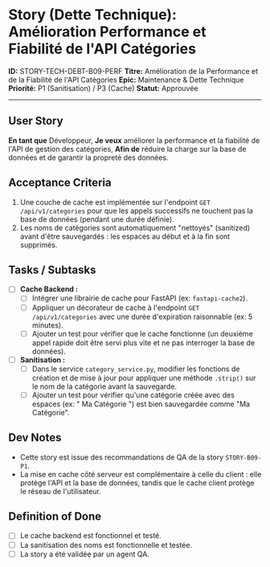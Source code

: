 # Story (Dette Technique): Amélioration Performance et Fiabilité de l'API Catégories

**ID:** STORY-TECH-DEBT-B09-PERF
**Titre:** Amélioration de la Performance et de la Fiabilité de l'API Catégories
**Epic:** Maintenance & Dette Technique
**Priorité:** P1 (Sanitisation) / P3 (Cache)
**Statut:** Approuvée

---

## User Story

**En tant que** Développeur,
**Je veux** améliorer la performance et la fiabilité de l'API de gestion des catégories,
**Afin de** réduire la charge sur la base de données et de garantir la propreté des données.

## Acceptance Criteria

1.  Une couche de cache est implémentée sur l'endpoint `GET /api/v1/categories` pour que les appels successifs ne touchent pas la base de données (pendant une durée définie).
2.  Les noms de catégories sont automatiquement "nettoyés" (sanitized) avant d'être sauvegardés : les espaces au début et à la fin sont supprimés.

## Tasks / Subtasks

- [ ] **Cache Backend :**
    - [ ] Intégrer une librairie de cache pour FastAPI (ex: `fastapi-cache2`).
    - [ ] Appliquer un décorateur de cache à l'endpoint `GET /api/v1/categories` avec une durée d'expiration raisonnable (ex: 5 minutes).
    - [ ] Ajouter un test pour vérifier que le cache fonctionne (un deuxième appel rapide doit être servi plus vite et ne pas interroger la base de données).
- [ ] **Sanitisation :**
    - [ ] Dans le service `category_service.py`, modifier les fonctions de création et de mise à jour pour appliquer une méthode `.strip()` sur le nom de la catégorie avant la sauvegarde.
    - [ ] Ajouter un test pour vérifier qu'une catégorie créée avec des espaces (ex: "  Ma Catégorie  ") est bien sauvegardée comme "Ma Catégorie".

## Dev Notes

-   Cette story est issue des recommandations de QA de la story `STORY-B09-P1`.
-   La mise en cache côté serveur est complémentaire à celle du client : elle protège l'API et la base de données, tandis que le cache client protège le réseau de l'utilisateur.

## Definition of Done

- [ ] Le cache backend est fonctionnel et testé.
- [ ] La sanitisation des noms est fonctionnelle et testée.
- [ ] La story a été validée par un agent QA.